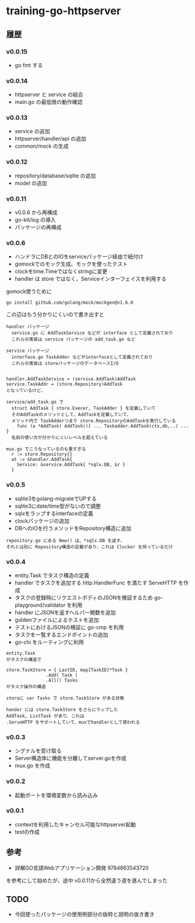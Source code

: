 # training-go-httpserver

## 履歴

### v0.0.15

- go fmt する

### v0.0.14

- httpserver と service の結合
- main.go の最低限の動作確認


### v0.0.13

- service の追加
- httpserver/handler/api の追加
- common/mock の生成


### v0.0.12

- repository/database/sqlite の追加
- model の追加


### v0.0.11

- v0.0.6 から再構成
- go-kit/log の導入
- パッケージの再構成


### v0.0.6

- ハンドラにDBとのIOをserviceパッケージ経由で紐付け
- gomockでのモック生成、モックを使ったテスト
- clockをtime.Timeではなくstringに変更
- handler は store ではなく、Serviceインターフェイスを利用する


gomock使うために
```
go install github.com/golang/mock/mockgen@v1.6.0
```

この辺はもう分かりにくいので書き出すと
```
handler パッケージ
  service.go に AddTaskService などが interface として定義されており
  これらの実装は service パッケージの add_task.go など

service パッケージ
  interface.go TaskAdder などがinterfaceとして定義されており
  これらの実装は storeパッケージのデータベースI/O


handler.AddTaskService = (service.AddTask)AddTask
service.TaskAddr = (store.Repository)AddTask
となっているけど、

service/add_task.go で
  struct AddTask { store.Execer, TaskAdder } を定義していて
  そのAddTaskのメソッドとして、AddTaskを定義していて、
  メソッド内で TaskAdderつまり store.RepositoryのAddTaskを実行している
    func (a *AddTask) AddTask(){ ... Taskadder.AddTask(ctx,db,..) ... }
  名前の使い方が分かりにくいレベルを超えている
  
mux.go でこうなっているのも重すぎる
  r := store.Repository{}
  at := &handler.AddTask{
    Service: &service.AddTask{ *sqlx.DB, &r }
  }
```


### v0.0.5

- sqlite3をgolang-migrateでUPする
- sqlite3にdate/time型がないので調整
- sqlxをラップするinterfaceの定義
- clockパッケージの追加
- DBへのIOを行うメソッドをRepository構造に追加

```
repository.go にある New() は、*sqlx.DB を返す、
それとは別に Repository構造の定義があり、これは Clocker を持っているだけ
```


### v0.0.4

- entity.Task でタスク構造の定義
- handler でタスクを追加する http.HandlerFunc を満たす ServeHTTP を作成
- タスクの登録時にリクエストボディのJSONを検証するため go-playground/validator を利用
- handler にJSONを返すヘルパー関数を追加
- goldenファイルによるテストを追加
- テストにおけるJSONの検証に go-cmp を利用
- タスクを一覧するエンドポイントの追加
- go-chi をルーティングに利用


```
entity.Task
がタスクの構造で

store.TaskStore = { LastID, map[TaskID]*Task }
               .Add( Task )
               .All() Tasks
がタスク操作の構造

storeに var Tasks で store.TaskStore がある状態

hander には store.TaskStore をさらにラップした
AddTask, ListTask があり、これは
.ServeHTTP をサポートしていて、muxでhandlerとして使われる
```
 
### v0.0.3

- シグナルを受け取る
- Server構造体に機能を分離してserver.goを作成
- mux.go を作成
 
### v0.0.2

- 起動ポートを環境変数から読み込み

### v0.0.1

- contextを利用したキャンセル可能なhttpserver起動
- testの作成


## 参考

- 詳解GO言語Webアプリケーション開発 9784863543720

を参考にして始めたが、途中 v0.0.11から全然違う道を進んでしまった


## TODO

- 今回使ったパッケージの使用例部分の抜粋と説明の抜き書き


